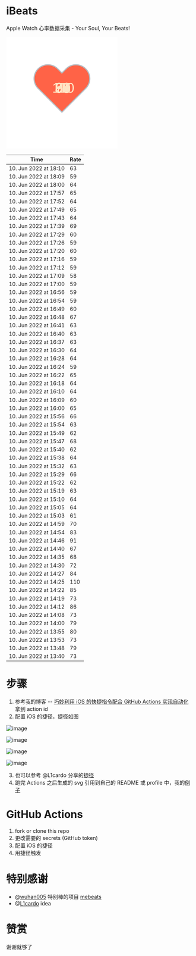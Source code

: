 # iBeats
Apple Watch 心率数据采集 - Your Soul, Your Beats!

![](./files/heart.svg)

<!--START_SECTION:my_heart_rate-->
| Time | Rate | 
 | ---- | ---- | 
| 10. Jun 2022 at 18:10 | 63 |
| 10. Jun 2022 at 18:09 | 59 |
| 10. Jun 2022 at 18:00 | 64 |
| 10. Jun 2022 at 17:57 | 65 |
| 10. Jun 2022 at 17:52 | 64 |
| 10. Jun 2022 at 17:49 | 65 |
| 10. Jun 2022 at 17:43 | 64 |
| 10. Jun 2022 at 17:39 | 69 |
| 10. Jun 2022 at 17:29 | 60 |
| 10. Jun 2022 at 17:26 | 59 |
| 10. Jun 2022 at 17:20 | 60 |
| 10. Jun 2022 at 17:16 | 59 |
| 10. Jun 2022 at 17:12 | 59 |
| 10. Jun 2022 at 17:09 | 58 |
| 10. Jun 2022 at 17:00 | 59 |
| 10. Jun 2022 at 16:56 | 59 |
| 10. Jun 2022 at 16:54 | 59 |
| 10. Jun 2022 at 16:49 | 60 |
| 10. Jun 2022 at 16:48 | 67 |
| 10. Jun 2022 at 16:41 | 63 |
| 10. Jun 2022 at 16:40 | 63 |
| 10. Jun 2022 at 16:37 | 63 |
| 10. Jun 2022 at 16:30 | 64 |
| 10. Jun 2022 at 16:28 | 64 |
| 10. Jun 2022 at 16:24 | 59 |
| 10. Jun 2022 at 16:22 | 65 |
| 10. Jun 2022 at 16:18 | 64 |
| 10. Jun 2022 at 16:10 | 64 |
| 10. Jun 2022 at 16:09 | 60 |
| 10. Jun 2022 at 16:00 | 65 |
| 10. Jun 2022 at 15:56 | 66 |
| 10. Jun 2022 at 15:54 | 63 |
| 10. Jun 2022 at 15:49 | 62 |
| 10. Jun 2022 at 15:47 | 68 |
| 10. Jun 2022 at 15:40 | 62 |
| 10. Jun 2022 at 15:38 | 64 |
| 10. Jun 2022 at 15:32 | 63 |
| 10. Jun 2022 at 15:29 | 66 |
| 10. Jun 2022 at 15:22 | 62 |
| 10. Jun 2022 at 15:19 | 63 |
| 10. Jun 2022 at 15:10 | 64 |
| 10. Jun 2022 at 15:05 | 64 |
| 10. Jun 2022 at 15:03 | 61 |
| 10. Jun 2022 at 14:59 | 70 |
| 10. Jun 2022 at 14:54 | 83 |
| 10. Jun 2022 at 14:46 | 91 |
| 10. Jun 2022 at 14:40 | 67 |
| 10. Jun 2022 at 14:35 | 68 |
| 10. Jun 2022 at 14:30 | 72 |
| 10. Jun 2022 at 14:27 | 84 |
| 10. Jun 2022 at 14:25 | 110 |
| 10. Jun 2022 at 14:22 | 85 |
| 10. Jun 2022 at 14:19 | 73 |
| 10. Jun 2022 at 14:12 | 86 |
| 10. Jun 2022 at 14:08 | 73 |
| 10. Jun 2022 at 14:00 | 79 |
| 10. Jun 2022 at 13:55 | 80 |
| 10. Jun 2022 at 13:53 | 73 |
| 10. Jun 2022 at 13:48 | 79 |
| 10. Jun 2022 at 13:40 | 73 |

<!--END_SECTION:my_heart_rate-->

# 步骤
1. 参考我的博客 -- [巧妙利用 iOS 的快捷指令配合 GitHub Actions 实现自动化](https://github.com/yihong0618/gitblog/issues/198) 拿到 action id
2. 配置 iOS 的捷径，捷径如图

![image](https://user-images.githubusercontent.com/15976103/122154218-0db0b480-ce97-11eb-93bb-5aec07c558dc.png)

![image](https://user-images.githubusercontent.com/15976103/122154236-186b4980-ce97-11eb-8e4b-70551a0391ae.png)

![image](https://user-images.githubusercontent.com/15976103/122154268-2d47dd00-ce97-11eb-902e-3acf292265a9.png)

![image](https://user-images.githubusercontent.com/15976103/122174055-fa144680-ceb4-11eb-9be2-3eb83cd516f7.png)

3. 也可以参考 @L1cardo 分享的[捷径](https://www.icloud.com/shortcuts/6ab6047b459c41ad822ad6b94b1c03d4)
4. 跑完 Actions 之后生成的 svg 引用到自己的 README 或 profile 中，我的[例子](https://github.com/yihong0618) 

# GitHub Actions

1. fork or clone this repo
2. 更改需要的 secrets (GitHub token)
3. 配置 iOS 的捷径
4. 用捷径触发

# 特别感谢
- @[wuhan005](https://github.com/wuhan005) 特别棒的项目 [mebeats](https://github.com/wuhan005/mebeats)
- @[L1cardo](https://github.com/L1cardo) idea

# 赞赏
谢谢就够了
